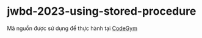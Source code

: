 # jwbd-2023-using-stored-procedure
Mã nguồn được sử dụng để thực hành tại [CodeGym](https://codegym.vn)
